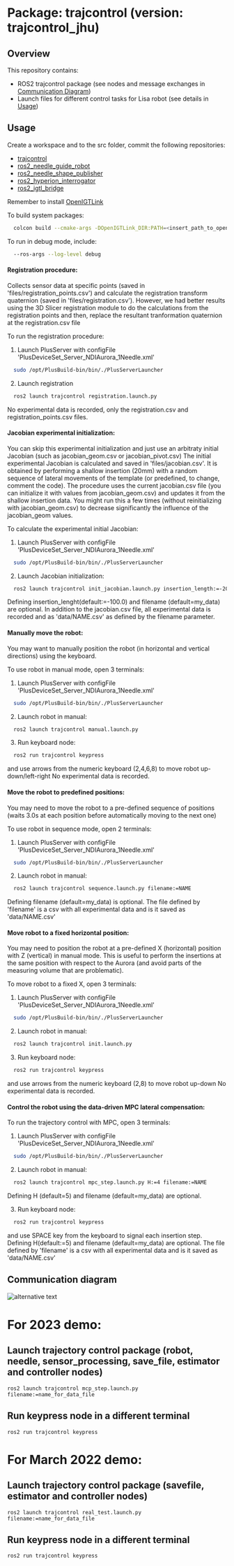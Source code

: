 # Package: trajcontrol (version: trajcontrol_jhu)

## Overview
This repository contains:

- ROS2 trajcontrol package (see nodes and message exchanges in [Communication Diagram](#comm_diagram))
- Launch files for different control tasks for Lisa robot (see details in [Usage](#usage))

## Usage <a name="usage"></a>

Create a workspace and to the src folder, commit the following repositories:
- [trajcontrol](https://github.com/maribernardes/trajcontrol_lisa)
- [ros2_needle_guide_robot](https://github.com/SmartNeedle/ros2_needle_guide_robot)
- [ros2_needle_shape_publisher](https://github.com/SmartNeedle/ros2_needle_shape_publisher.git)
- [ros2_hyperion_interrogator](https://github.com/SmartNeedle/ros2_hyperion_interrogator.git)
- [ros2_igtl_bridge](https://github.com/tokjun/ros2_igtl_bridge)

Remember to install [OpenIGTLink](https://github.com/openigtlink/OpenIGTLink)

To build system packages:
```bash
  colcon build --cmake-args -DOpenIGTLink_DIR:PATH=<insert_path_to_openigtlink>/OpenIGTLink-build --symlink-install
```

To run in debug mode, include:
```bash
  --ros-args --log-level debug
```

#### Registration procedure:
Collects sensor data at specific points (saved in 'files/registration_points.csv') and calculate the registration transform quaternion (saved in 'files/registration.csv'). However, we had better results using the 3D Slicer registration module to do the calculations from the registration points and then, replace the resultant tranformation quaternion at the registration.csv file

To run the registration procedure:
1. Launch PlusServer with configFile 'PlusDeviceSet_Server_NDIAurora_1Needle.xml'
```bash
  sudo /opt/PlusBuild-bin/bin/./PlusServerLauncher
```
2. Launch registration
```bash
  ros2 launch trajcontrol registration.launch.py
```
No experimental data is recorded, only the registration.csv  and registration_points.csv files.

#### Jacobian experimental initialization:
You can skip this experimental initialization and just use an arbitraty initial Jacobian (such as jacobian_geom.csv or jacobian_pivot.csv)
The initial experimental Jacobian is calculated and saved in 'files/jacobian.csv'. It is obtained by performing a shallow insertion (20mm) with a random sequence of lateral movements of the template (or predefined, to change, comment the code). 
The procedure uses the current jacobian.csv file (you can initialize it with values from jacobian_geom.csv) and updates it from the shallow insertion data. You might run this a few times (without reinitializing with jacobian_geom.csv) to decrease significantly the influence of the jacobian_geom values.

To calculate the experimental initial Jacobian:
1. Launch PlusServer with configFile 'PlusDeviceSet_Server_NDIAurora_1Needle.xml'
```bash
  sudo /opt/PlusBuild-bin/bin/./PlusServerLauncher
```
2. Launch Jacobian initialization:
```bash
  ros2 launch trajcontrol init_jacobian.launch.py insertion_length:=-20.0 filename:=NAME
```
Defining insertion_lenght(default:=-100.0) and filename (default=my_data) are optional.
In addition to the jacobian.csv file, all experimental data is recorded and as 'data/NAME.csv' as defined by the filename parameter.

#### Manually move the robot:
You may want to manually position the robot (in horizontal and vertical directions) using the keyboard. 

To use robot in manual mode, open 3 terminals:
1. Launch PlusServer with configFile 'PlusDeviceSet_Server_NDIAurora_1Needle.xml'
```bash
  sudo /opt/PlusBuild-bin/bin/./PlusServerLauncher
```
2. Launch robot in manual:
```bash
  ros2 launch trajcontrol manual.launch.py
```
3. Run keyboard node:
```bash
  ros2 run trajcontrol keypress
```
and use arrows from the numeric keyboard (2,4,6,8) to move robot up-down/left-right
No experimental data is recorded.

#### Move the robot to predefined positions:
You may need to move the robot to a pre-defined sequence of positions (waits 3.0s at each position before automatically moving to the next one)

To use robot in sequence mode, open 2 terminals:
1. Launch PlusServer with configFile 'PlusDeviceSet_Server_NDIAurora_1Needle.xml'
```bash
  sudo /opt/PlusBuild-bin/bin/./PlusServerLauncher
```
2. Launch robot in manual:
```bash
  ros2 launch trajcontrol sequence.launch.py filename:=NAME
```
Defining filename (default=my_data) is optional.
The file defined by 'filename' is a csv with all experimental data and is it saved as 'data/NAME.csv'

#### Move robot to a fixed horizontal position:
You may need to position the robot at a pre-defined X (horizontal) position with Z (vertical) in manual mode.
This is useful to perform the insertions at the same position with respect to the Aurora (and avoid parts of the measuring volume that are problematic).

To move robot to a fixed X, open 3 terminals:
1. Launch PlusServer with configFile 'PlusDeviceSet_Server_NDIAurora_1Needle.xml'
```bash
  sudo /opt/PlusBuild-bin/bin/./PlusServerLauncher
```
2. Launch robot in manual:
```bash
  ros2 launch trajcontrol init.launch.py
```
3. Run keyboard node:
```bash
  ros2 run trajcontrol keypress
```
and use arrows from the numeric keyboard (2,8) to move robot up-down
No experimental data is recorded.

#### Control the robot using the data-driven MPC lateral compensation:

To run the trajectory control with MPC, open 3 terminals:
1. Launch PlusServer with configFile 'PlusDeviceSet_Server_NDIAurora_1Needle.xml'
```bash
  sudo /opt/PlusBuild-bin/bin/./PlusServerLauncher
```
2. Launch robot in manual:
```bash
  ros2 launch trajcontrol mpc_step.launch.py H:=4 filename:=NAME 
```
Defining H (default=5) and filename (default=my_data) are optional.

3. Run keyboard node:
```bash
  ros2 run trajcontrol keypress
```
and use SPACE key from the keyboard to signal each insertion step.
Defining H(default:=5) and filename (default=my_data) are optional.
The file defined by 'filename' is a csv with all experimental data and is it saved as 'data/NAME.csv'


## Communication diagram <a name="comm_diagram"></a>

![alternative text](http://www.plantuml.com/plantuml/proxy?cache=no&src=https://raw.github.com/maribernardes/trajcontrol_jhu/main/comm_diagram.txt)

# For 2023 demo:
## Launch trajectory control package (robot, needle, sensor_processing, save_file, estimator and controller nodes)
``ros2 launch trajcontrol mcp_step.launch.py filename:=name_for_data_file`` 
## Run keypress node in a different terminal
``ros2 run trajcontrol keypress`` 

# For March 2022 demo:
## Launch trajectory control package (savefile, estimator and controller nodes)
``ros2 launch trajcontrol real_test.launch.py filename:=name_for_data_file`` 
## Run keypress node in a different terminal
``ros2 run trajcontrol keypress`` 
